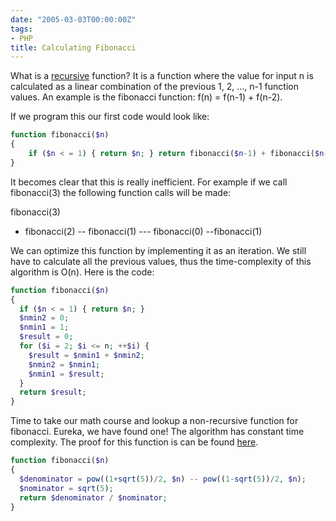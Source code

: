 ```yaml
---
date: "2005-03-03T00:00:00Z"
tags:
- PHP
title: Calculating Fibonacci
---
```

What is a [recursive](http://en.wikipedia.org/wiki/Recursion) function? It is a function where the value for input n is calculated as a linear combination of the previous 1, 2, ..., n-1 function values. An example is the fibonacci function: f(n) = f(n-1) + f(n-2).

If we program this our first code would look like:

```php
function fibonacci($n)
{
    if ($n < = 1) { return $n; } return fibonacci($n-1) + fibonacci($n-2); 
} 
``` 

It becomes clear that this is really inefficient. For example if we call fibonacci(3) the following function calls will be made:
  
fibonacci(3)
- fibonacci(2)
-- fibonacci(1)
--- fibonacci(0)
--fibonacci(1) 

We can optimize this function by implementing it as an iteration. We still have to calculate all the previous values, thus the time-complexity of this algorithm is O(n). Here is the code:

```php
function fibonacci($n)
{ 
  if ($n < = 1) { return $n; } 
  $nmin2 = 0; 
  $nmin1 = 1; 
  $result = 0; 
  for ($i = 2; $i <= n; ++$i) { 
    $result = $nmin1 + $nmin2; 
    $nmin2 = $nmin1; 
    $nmin1 = $result; 
  }    
  return $result; 
} 
``` 

Time to take our math course and lookup a non-recursive function for fibonacci. Eureka, we have found one! The algorithm has constant time complexity. The proof for this function is can be found [here](http://mathforum.org/library/drmath/view/52686.html).

```php
function fibonacci($n)
{   
  $denominator = pow((1+sqrt(5))/2, $n) -- pow((1-sqrt(5))/2, $n);  
  $nominator = sqrt(5);
  return $denominator / $nominator;
}
```
